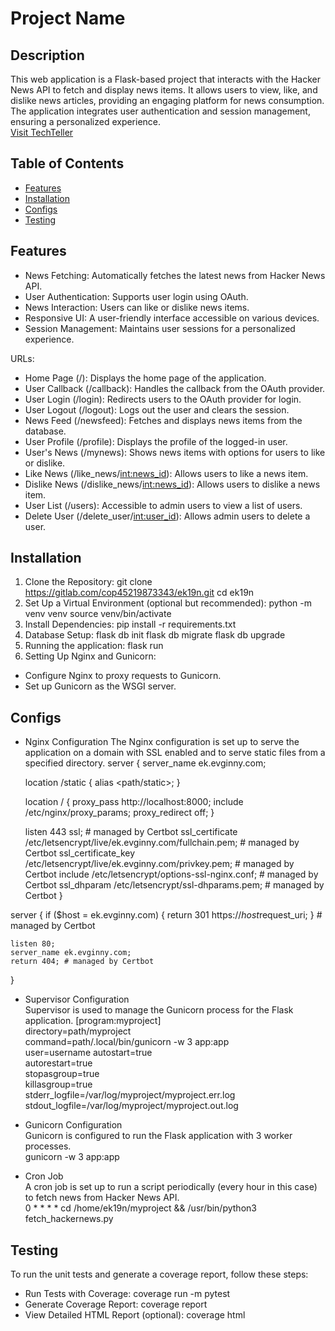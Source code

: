 # Project Name

## Description

This web application is a Flask-based project that interacts with the Hacker News API to fetch and display news items. It allows users to view, like, and dislike news articles, providing an engaging platform for news consumption. The application integrates user authentication and session management, ensuring a personalized experience.  
[Visit TechTeller](https://ek.evginny.com/)

## Table of Contents

- [Features](#features)
- [Installation](#installation)
- [Configs](#configs)
- [Testing](#testing)

## Features

- News Fetching: Automatically fetches the latest news from Hacker News API.
- User Authentication: Supports user login using OAuth.
- News Interaction: Users can like or dislike news items.
- Responsive UI: A user-friendly interface accessible on various devices.
- Session Management: Maintains user sessions for a personalized experience.

URLs:
- Home Page (/): Displays the home page of the application.
- User Callback (/callback): Handles the callback from the OAuth provider.
- User Login (/login): Redirects users to the OAuth provider for login.
- User Logout (/logout): Logs out the user and clears the session.
- News Feed (/newsfeed): Fetches and displays news items from the database.
- User Profile (/profile): Displays the profile of the logged-in user.
- User's News (/mynews): Shows news items with options for users to like or dislike.
- Like News (/like_news/<int:news_id>): Allows users to like a news item.
- Dislike News (/dislike_news/<int:news_id>): Allows users to dislike a news item.
- User List (/users): Accessible to admin users to view a list of users.
- Delete User (/delete_user/<int:user_id>): Allows admin users to delete a user.

## Installation

1. Clone the Repository:
git clone https://gitlab.com/cop45219873343/ek19n.git
cd ek19n
2. Set Up a Virtual Environment (optional but recommended):
python -m venv venv
source venv/bin/activate
3. Install Dependencies:
pip install -r requirements.txt
4. Database Setup:
flask db init
flask db migrate
flask db upgrade
5. Running the application:
flask run
6. Setting Up Nginx and Gunicorn:
- Configure Nginx to proxy requests to Gunicorn.
- Set up Gunicorn as the WSGI server.



## Configs
- Nginx Configuration
The Nginx configuration is set up to serve the application on a domain with SSL enabled and to serve static files from a specified directory.
server {
    server_name ek.evginny.com;

    location /static {
        alias <path/static>;
    }

    location / {
        proxy_pass http://localhost:8000;
        include /etc/nginx/proxy_params;
        proxy_redirect off;
    }

    listen 443 ssl; # managed by Certbot
    ssl_certificate /etc/letsencrypt/live/ek.evginny.com/fullchain.pem; # managed by Certbot
    ssl_certificate_key /etc/letsencrypt/live/ek.evginny.com/privkey.pem; # managed by Certbot
    include /etc/letsencrypt/options-ssl-nginx.conf; # managed by Certbot
    ssl_dhparam /etc/letsencrypt/ssl-dhparams.pem; # managed by Certbot
}

server {
    if ($host = ek.evginny.com) {
        return 301 https://$host$request_uri;
    } # managed by Certbot

    listen 80;
    server_name ek.evginny.com;
    return 404; # managed by Certbot
}

- Supervisor Configuration  
Supervisor is used to manage the Gunicorn process for the Flask application.
[program:myproject]  
directory=path/myproject  
command=path/.local/bin/gunicorn -w 3 app:app  
user=username
autostart=true  
autorestart=true  
stopasgroup=true  
killasgroup=true  
stderr_logfile=/var/log/myproject/myproject.err.log  
stdout_logfile=/var/log/myproject/myproject.out.log  

- Gunicorn Configuration  
Gunicorn is configured to run the Flask application with 3 worker processes.  
gunicorn -w 3 app:app

- Cron Job  
A cron job is set up to run a script periodically (every hour in this case) to fetch news from Hacker News API.  
0 * * * * cd /home/ek19n/myproject && /usr/bin/python3 fetch_hackernews.py

## Testing
To run the unit tests and generate a coverage report, follow these steps:
- Run Tests with Coverage:
coverage run -m pytest
- Generate Coverage Report:
coverage report
- View Detailed HTML Report (optional):
coverage html
